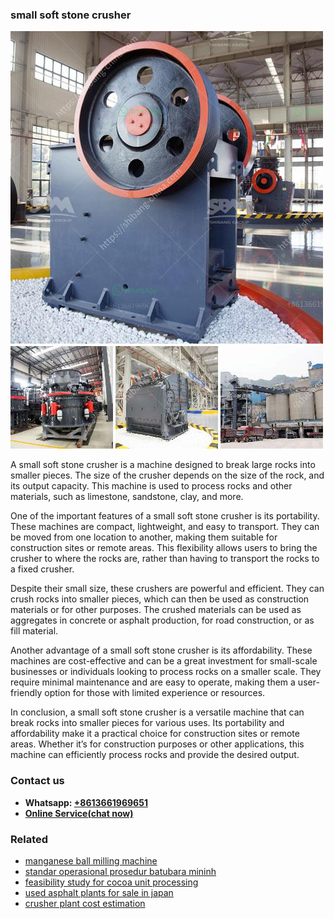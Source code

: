 <h3>small soft stone crusher</h3><img src='1708323018.jpg' alt=''><p>A small soft stone crusher is a machine designed to break large rocks into smaller pieces. The size of the crusher depends on the size of the rock, and its output capacity. This machine is used to process rocks and other materials, such as limestone, sandstone, clay, and more.</p><p>One of the important features of a small soft stone crusher is its portability. These machines are compact, lightweight, and easy to transport. They can be moved from one location to another, making them suitable for construction sites or remote areas. This flexibility allows users to bring the crusher to where the rocks are, rather than having to transport the rocks to a fixed crusher.</p><p>Despite their small size, these crushers are powerful and efficient. They can crush rocks into smaller pieces, which can then be used as construction materials or for other purposes. The crushed materials can be used as aggregates in concrete or asphalt production, for road construction, or as fill material.</p><p>Another advantage of a small soft stone crusher is its affordability. These machines are cost-effective and can be a great investment for small-scale businesses or individuals looking to process rocks on a smaller scale. They require minimal maintenance and are easy to operate, making them a user-friendly option for those with limited experience or resources.</p><p>In conclusion, a small soft stone crusher is a versatile machine that can break rocks into smaller pieces for various uses. Its portability and affordability make it a practical choice for construction sites or remote areas. Whether it’s for construction purposes or other applications, this machine can efficiently process rocks and provide the desired output.</p><h3>Contact us</h3><ul><li><strong>Whatsapp:&nbsp;<a href="https://wa.me/8613661969651">+8613661969651</a></strong></li><li><a href="https://swt.shibang-china.com/?git&amp;zhl&amp;small soft stone crusher"><strong>Online Service(chat now)</strong></a></li></ul><h3>Related</h3><ul><li><a href='manganese ball milling machine.md'>manganese ball milling machine</a></li><li><a href='standar operasional prosedur batubara mininh.md'>standar operasional prosedur batubara mininh</a></li><li><a href='feasibility study for cocoa unit processing.md'>feasibility study for cocoa unit processing</a></li><li><a href='used asphalt plants for sale in japan.md'>used asphalt plants for sale in japan</a></li><li><a href='crusher plant cost estimation.md'>crusher plant cost estimation</a></li></ul>